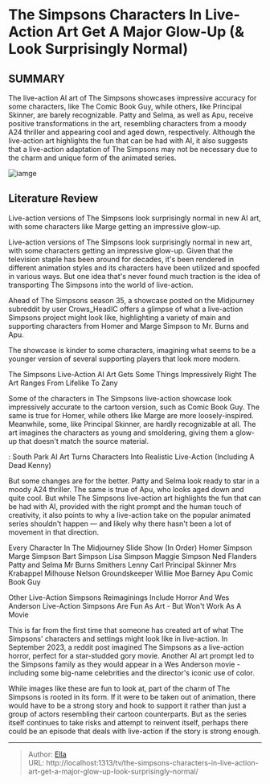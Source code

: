 # The Simpsons Characters In Live-Action Art Get A Major Glow-Up (&amp; Look Surprisingly Normal)


## SUMMARY 



  The live-action AI art of The Simpsons showcases impressive accuracy for some characters, like The Comic Book Guy, while others, like Principal Skinner, are barely recognizable.   Patty and Selma, as well as Apu, receive positive transformations in the art, resembling characters from a moody A24 thriller and appearing cool and aged down, respectively.   Although the live-action art highlights the fun that can be had with AI, it also suggests that a live-action adaptation of The Simpsons may not be necessary due to the charm and unique form of the animated series.  

![iamge](https://static1.srcdn.com/wordpress/wp-content/uploads/2024/01/collage-animated-simpsons-ai-live-action-marge-homer.jpg)

## Literature Review
Live-action versions of The Simpsons look surprisingly normal in new AI art, with some characters like Marge getting an impressive glow-up.




Live-action versions of The Simpsons look surprisingly normal in new art, with some characters getting an impressive glow-up. Given that the television staple has been around for decades, it&#39;s been rendered in different animation styles and its characters have been utilized and spoofed in various ways. But one idea that&#39;s never found much traction is the idea of transporting The Simpsons into the world of live-action.




Ahead of The Simpsons season 35, a showcase posted on the Midjourney subreddit by user Crows_HeadIC offers a glimpse of what a live-action Simpsons project might look like, highlighting a variety of main and supporting characters from Homer and Marge Simpson to Mr. Burns and Apu.


 

The showcase is kinder to some characters, imagining what seems to be a younger version of several supporting players that look more modern.


 The Simpsons Live-Action AI Art Gets Some Things Impressively Right 
The Art Ranges From Lifelike To Zany
          

Some of the characters in The Simpsons live-action showcase look impressively accurate to the cartoon version, such as Comic Book Guy. The same is true for Homer, while others like Marge are more loosely-inspired. Meanwhile, some, like Principal Skinner, are hardly recognizable at all. The art imagines the characters as young and smoldering, giving them a glow-up that doesn&#39;t match the source material.




 : South Park AI Art Turns Characters Into Realistic Live-Action (Including A Dead Kenny)

But some changes are for the better. Patty and Selma look ready to star in a moody A24 thriller. The same is true of Apu, who looks aged down and quite cool. But while The Simpsons live-action art highlights the fun that can be had with AI, provided with the right prompt and the human touch of creativity, it also points to why a live-action take on the popular animated series shouldn&#39;t happen — and likely why there hasn&#39;t been a lot of movement in that direction.

 Every Character In The Midjourney Slide Show (In Order)   Homer Simpson   Marge Simpson   Bart Simpson   Lisa Simpson   Maggie Simpson   Ned Flanders   Patty and Selma   Mr Burns   Smithers   Lenny   Carl   Principal Skinner   Mrs Krabappel   Milhouse   Nelson   Groundskeeper Willie   Moe   Barney   Apu   Comic Book Guy   








 Other Live-Action Simpsons Reimaginings Include Horror And Wes Anderson 
Live-Action Simpsons Are Fun As Art - But Won&#39;t Work As A Movie
         

This is far from the first time that someone has created art of what The Simpsons&#39; characters and settings might look like in live-action. In September 2023, a reddit post imagined The Simpsons as a live-action horror, perfect for a star-studded gory movie. Another AI art prompt led to the Simpsons family as they would appear in a Wes Anderson movie - including some big-name celebrities and the director&#39;s iconic use of color. 

While images like these are fun to look at, part of the charm of The Simpsons is rooted in its form. If it were to be taken out of animation, there would have to be a strong story and hook to support it rather than just a group of actors resembling their cartoon counterparts. But as the series itself continues to take risks and attempt to reinvent itself, perhaps there could be an episode that deals with live-action if the story is strong enough.






---

> Author: [Ella](https://instagram.hk.cn/)  
> URL: http://localhost:1313/tv/the-simpsons-characters-in-live-action-art-get-a-major-glow-up-look-surprisingly-normal/  

